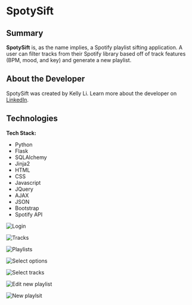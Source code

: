 # SpotySift

## Summary
**SpotySift** is, as the name implies, a Spotify playlist sifting application. A user can filter tracks from their Spotify library based off of track features (BPM, mood, and key) and generate a new playlist.

## About the Developer

SpotySift was created by Kelly Li. Learn more about the developer on [LinkedIn](https://www.linkedin.com/in/kellymhli).

## Technologies

**Tech Stack:**

- Python
- Flask
- SQLAlchemy
- Jinja2
- HTML
- CSS
- Javascript
- JQuery
- AJAX
- JSON
- Bootstrap
- Spotify API

![Login](https://i.gyazo.com/d8a0f5b4897fcbc11d74182c5cb19185.gif)

![Tracks](/static/img/tracks.png)

![Playlists](https://i.gyazo.com/b03236e0e136b0afcfd50127cd0a2e3a.gif)

![Select options](https://i.gyazo.com/13b283b9042ce427e9c11b1d360d76e3.gif)

![Select tracks](https://i.gyazo.com/7c8dc24fbeb415e8ed322cb084007ffb.gif)

![Edit new playlist](https://i.gyazo.com/2e7508fca5e237cd30dd7a51db42479a.gif)

![New playlsit](https://i.gyazo.com/75116765ce72c369eb1443d7f5b2a9bf.gif)